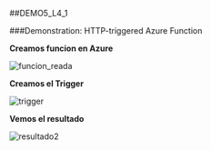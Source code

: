 ##DEMO5_L4_1

###Demonstration: HTTP-triggered Azure Function

**Creamos funcion en Azure**

![funcion_reada](https://github.com/JuanjoSalva/Azure/tree/main/Demonstration-HTTP-triggered-Azure-Function-main/CreandoFuncion.PNG)



**Creamos el Trigger**

![trigger](https://github.com/JuanjoSalva/Azure/tree/main/Demonstration-HTTP-triggered-Azure-Function-main/trigger.PNG)

**Vemos el resultado**

![resultado2](https://github.com/JuanjoSalva/Azure/tree/main/Demonstration-HTTP-triggered-Azure-Function-main/resultado.PNG)
